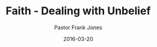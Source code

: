 ---
lunr: "true"
title: "Faith - Dealing with Unbelief"
author: "Pastor Frank Jones"
postDate: "03-20-2016"
date: 2016-03-20
category: "sermons"
slug: "2016/03/ffc_03202016"
icon: microphone
audioLink: "ffc_03202016"
tags: [confession, belief, unbelief]
mp3: "ffc_03202016/03202016.mp3"
ogg: "ffc_03202016/03202016.ogg"
linkurl: "https://archive.org/download/ffc_03202016/ffc_03202016_files.xml"
ipath: "https://archive.org/download/ffc_03202016/03202016.mp3"
layout: sermon.html
---